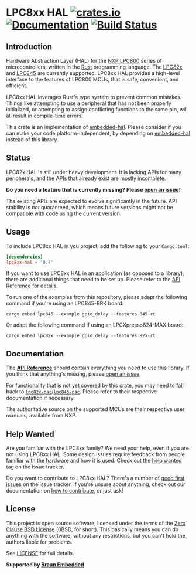# LPC8xx HAL [![crates.io](https://img.shields.io/crates/v/lpc8xx-hal.svg)](https://crates.io/crates/lpc8xx-hal) [![Documentation](https://docs.rs/lpc8xx-hal/badge.svg)](https://docs.rs/lpc8xx-hal) [![Build Status](https://travis-ci.com/lpc-rs/lpc8xx-hal.svg?branch=master)](https://travis-ci.com/lpc-rs/lpc8xx-hal)

## Introduction

Hardware Abstraction Layer (HAL) for the [NXP LPC800] series of microcontrollers, written in the [Rust] programming language. The [LPC82x] and [LPC845] are currently supported. LPC8xx HAL provides a high-level interface to the features of LPC800 MCUs, that is safe, convenient, and efficient.

LPC8xx HAL leverages Rust's type system to prevent common mistakes. Things like attempting to use a peripheral that has not been properly initialized, or attempting to assign conflicting functions to the same pin, will all result in compile-time errors.

This crate is an implementation of [embedded-hal]. Please consider if you can make your code platform-independent, by depending on [embedded-hal] instead of this library.

[NXP LPC800]: https://www.nxp.com/products/processors-and-microcontrollers/arm-microcontrollers/general-purpose-mcus/lpc800-cortex-m0-plus-:MC_71785
[LPC82x]: https://www.nxp.com/products/processors-and-microcontrollers/arm-based-processors-and-mcus/lpc-cortex-m-mcus/lpc800-series-cortex-m0-plus-mcus/low-cost-microcontrollers-mcus-based-on-arm-cortex-m0-plus-cores:LPC82X
[LPC845]: https://www.nxp.com/products/processors-and-microcontrollers/arm-based-processors-and-mcus/lpc-cortex-m-mcus/lpc800-series-cortex-m0-plus-mcus/low-cost-microcontrollers-mcus-based-on-arm-cortex-m0-plus-cores:LPC84x
[Rust]: https://www.rust-lang.org/
[embedded-hal]: https://crates.io/crates/embedded-hal


## Status

LPC82x HAL is still under heavy development. It is lacking APIs for many peripherals, and the APIs that already exist are mostly incomplete.

**Do you need a feature that is currently missing? Please [open an issue]!**

The existing APIs are expected to evolve significantly in the future. API stability is *not* guaranteed, which means future versions might not be compatible with code using the current version.


## Usage

To include LPC8xx HAL in you project, add the following to your `Cargo.toml`:

``` toml
[dependencies]
lpc8xx-hal = "0.7"
```

If you want to use LPC8xx HAL in an application (as opposed to a library), there are additional things that need to be set up. Please refer to the [API Reference] for details.

To run one of the examples from this repository, please adapt the following command if you're using an LPC845-BRK board:
```
cargo embed lpc845 --example gpio_delay --features 845-rt
```

Or adapt the following command if using an LPCXpresso824-MAX board:
```
cargo embed lpc82x --example gpio_delay --features 82x-rt
```


## Documentation

The **[API Reference]** should contain everything you need to use this library. If you think that anything's missing, please [open an issue].

For functionality that is not yet covered by this crate, you may need to fall back to [`lpc82x-pac`]/[`lpc845-pac`]. Please refer to their respective documentation if necessary.

The authoritative source on the supported MCUs are their respective user manuals, available from NXP.

[API Reference]: https://docs.rs/lpc8xx-hal
[`lpc82x-pac`]: https://crates.io/crates/lpc82x-pac
[`lpc845-pac`]: https://crates.io/crates/lpc845-pac


## Help Wanted

Are you familiar with the LPC8xx family? We need your help, even if you are not using LPC8xx HAL. Some design issues require feedback from people familiar with the hardware and how it is used. Check out the [help wanted] tag on the issue tracker.

Do you want to contribute to LPC8xx HAL? There's a number of [good first issues] on the issue tracker. If you're unsure about anything, check out our documentation on [how to contribute], or just ask!

[help wanted]: https://github.com/lpc-rs/lpc8xx-hal/issues?q=is%3Aissue+is%3Aopen+label%3A%22help+wanted%22
[good first issues]: https://github.com/lpc-rs/lpc8xx-hal/issues?q=is%3Aissue+is%3Aopen+label%3A%22good+first+issue%22
[how to contribute]: https://github.com/lpc-rs/lpc8xx-hal/blob/master/CONTRIBUTING.md


## License

This project is open source software, licensed under the terms of the [Zero Clause BSD License][] (0BSD, for short). This basically means you can do anything with the software, without any restrictions, but you can't hold the authors liable for problems.

See [LICENSE] for full details.

[Zero Clause BSD License]: https://opensource.org/licenses/FPL-1.0.0
[LICENSE]: https://github.com/lpc-rs/lpc8xx-hal/blob/master/LICENSE


**Supported by [Braun Embedded](https://braun-embedded.com/)**


[open an issue]: https://github.com/lpc-rs/lpc8xx-hal/issues/new
